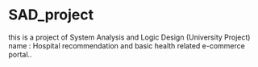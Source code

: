 # SAD_project
this is a project of System Analysis and Logic Design (University Project) name : Hospital recommendation and basic health related e-commerce portal.. 
